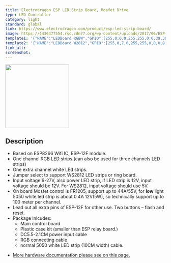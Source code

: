 ```yaml
---
title: Electrodragon ESP LED Strip Board, Mosfet Drive
type: LED Controller
category: light
standard: global
link: https://www.electrodragon.com/product/esp-led-strip-board/
image: https://1436477554.rsc.cdn77.org/wp-content/uploads/2017/06/ESP-LED-Strip-Board-01.jpg
template1: '{"NAME":"LEDBoard RGBW","GPIO":[255,0,0,0,255,255,0,0,39,38,40,37,52],"FLAG":0,"BASE":18}'
template2: '{"NAME":"LEDBoard W2812","GPIO":[255,0,7,0,255,255,0,0,0,0,0,0,52],"FLAG":0,"BASE":18}'
link_alt: 
screenshot:
---
```

<img width="200" src="https://1436477554.rsc.cdn77.org/wp-content/uploads/2017/06/ESP-LED-Drive-Board-Description-.jpg">

<h2>Description</h2>

<ul>
<li>Based on ESP8266 Wifi IC, ESP-12F module.</li>
<li>One channel RGB LED strips (can also be used for three channels LED strips)</li>
<li>One extra channel white LEd strips.</li>
<li>Jumper select to support WS2812 LED strips or ring board.</li>
<li>Input voltage 6-27V, also power LED strip, if LED strip is 12V, input voltage should be 12V. For WS2812, input voltage should use 5V.</li>
<li>On board Mosfet control is FR1205, support up to 44A/55V, for <strong>low</strong> light 5050 white led strip is about 0.4A 12V(5W), so technically support up to 100 meter per channel.</li>
<li>Lead out all extra pins of ESP-12F for other use. Two buttons &#8211; flash and reset.</li>
<li>Package Inlcudes:
<ul>
<li>Main control board</li>
<li>Plastic case kit (smaller than ESP relay board.)</li>
<li>DC5.5-2.1CM power input cable</li>
<li>RGB connecting cable</li>
<li>normal 5050 white LED strip (10CM width) cable.</li>
</ul>
</li>
</ul>
<ul>
<li><a href="https://www.electrodragon.com/w/ESP_Light">More hardware documentation please see on this page.</a></li>
</ul>
